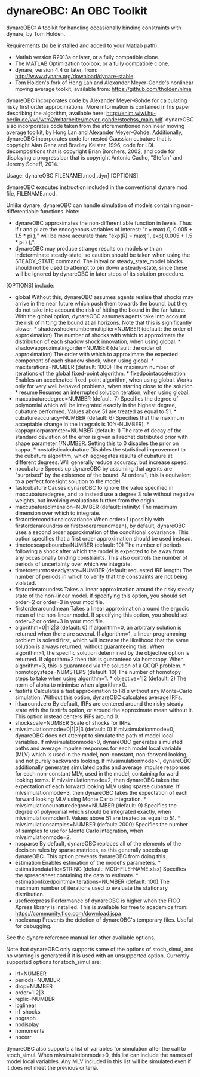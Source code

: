 dynareOBC: An OBC Toolkit
==========

dynareOBC: A toolkit for handling occasionally binding constraints with dynare, by Tom Holden.

Requirements (to be installed and added to your Matlab path):
 * Matlab version R2013a or later, or a fully compatible clone.
 * The MATLAB Optimization toolbox, or a fully compatible clone.
 * dynare, version 4.4 or later, from: http://www.dynare.org/download/dynare-stable
 * Tom Holden's fork of Hong Lan and Alexander Meyer-Gohde's nonlinear moving average toolkit,
   available from: https://github.com/tholden/nlma

dynareOBC incorporates code by Alexander Meyer-Gohde for calculating risky first order approximations.
More information is contained in his paper describing the algorithm, available here:
http://enim.wiwi.hu-berlin.de/vwl/wtm2/mitarbeiter/meyer-gohde/stochss_main.pdf.
dynareOBC also incorporates code taken from the aforementioned nonlinear moving average toolkit,
by Hong Lan and Alexander Meyer-Gohde.
Additionally, dynareOBC incorporates code for nested Gaussian cubature that is copyright Alan Genz
and Bradley Keister, 1996, code for LDL decompositions that is copyright Brian Borchers, 2002, and
code for displaying a progress bar that is copyright Antonio Cacho, "Stefan" and Jeremy Scheff, 2014.

Usage: dynareOBC FILENAME[.mod,.dyn] [OPTIONS]

dynareOBC executes instruction included in the conventional dynare mod file, FILENAME.mod.

Unlike dynare, dynareOBC can handle simulation of models containing non-differentiable functions.
Note:
 * dynareOBC approximates the non-differentiable function in levels. Thus if r and pi are the
   endogenous variables of interest: "r = max( 0, 0.005 + 1.5 * pi );" will be more accurate than:
   "exp(R) = max( 1, exp( 0.005 + 1.5 * pi ) );".
 * dynareOBC may produce strange results on models with an indeterminate steady-state, so caution
   should be taken when using the STEADY_STATE command. The initval or steady_state_model blocks
   should not be used to attempt to pin down a steady-state, since these will be ignored by dynareOBC
   in later steps of its solution procedure.

[OPTIONS] include:
 * global
      Without this, dynareOBC assumes agents realise that shocks may arrive in the near future which
      push them towards the bound, but they do not take into account the risk of hitting the bound
      in the far future. With the global option, dynareOBC assumes agents take into account the risk
      of hitting the bound at all horizons. Note that this is significantly slower.
       * shadowshocknumbermultiplier=NUMBER (default: the order of approximation)
            The number of shocks with which to approximate the distribution of each shadow shock
            innovation, when using global.
       * shadowapproximatingorder=NUMBER (default: the order of approximation)
            The order with which to approximate the expected component of each shadow shock, when
            using global.
       * maxiterations=NUMBER (default: 1000)
            The maximum number of iterations of the global fixed-point algorithm.
       * fixedpointacceleration
            Enables an accelerated fixed-point algorithm, when using global. Works only for very well
            behaved problems, when starting close to the solution.
       * resume
            Resumes an interrupted solution iteration, when using global.
 * maxcubaturedegree=NUMBER (default: 7)
      Specifies the degree of polynomial which will be integrated exactly in the highest degree,
      cubature performed. Values above 51 are treated as equal to 51.
       * cubatureaccuracy=NUMBER (default: 6)
            Specifies that the maximum acceptable change in the integrals is 10^(-NUMBER).
       * kappapriorparameter=NUMBER (default: 1)
            The rate of decay of the standard deviation of the error is given a Frechet distributed
            prior with shape parameter 1/NUMBER. Setting this to 0 disables the prior on kappa.
       * nostatisticalcubature
            Disables the statistical improvement to the cubature algorithm, which aggregates results
            of cubature at different degrees. Will generally reduce accuracy, but increase speed.
 * nocubature
      Speeds up dynareOBC by assuming that agents are "surprised" by the existence of the bound.
      At order=1, this is equivalent to a perfect foresight solution to the model.
 * fastcubature
      Causes dynareOBC to ignore the value specified in maxcubaturedegree, and to instead use a
      degree 3 rule without negative weights, but involving evaluations further from the origin.
 * maxcubaturedimension=NUMBER (default: infinity)
      The maximum dimension over which to integrate.
 * firstorderconditionalcovariance
      When order>1 (possibly with firstorderaroundrss or firstorderaroundmean), by default,
      dynareOBC uses a second order approximation of the conditional covariance.
      This option specifies that a first order approximation should be used instead.
 * timetoescapebounds=NUMBER (default: 10)
      The number of periods following a shock after which the model is expected to be away from any
      occasionally binding constraints. This also controls the number of periods of uncertainty over
      which we integrate.
 * timetoreturntosteadystate=NUMBER (default: requested IRF length)
      The number of periods in which to verify that the constraints are not being violated.
 * firstorderaroundrss
      Takes a linear approximation around the risky steady state of the non-linear model.
      If specifying this option, you should set order=2 or order=3 in your mod file.
 * firstorderaroundmean
      Takes a linear approximation around the ergodic mean of the non-linear model.
      If specifying this option, you should set order=2 or order=3 in your mod file.
 * algorithm=0|1|2|3 (default: 0)
      If algorithm=0, an arbitrary solution is returned when there are several.
      If algorithm=1, a linear programming problem is solved first, which will increase the likelihood
      that the same solution is always returned, without guaranteeing this.
      When algorithm>1, the specific solution determined by the objective option is returned.
      If algorithm=2 then this is guaranteed via homotopy.
      When algorithm=3, this is guaranteed via the solution of a QCQP problem.
       * homotopysteps=NUMSTEPS (default: 10)
            The number of homotopy steps to take when using algorithm=1.
       * objective=1|2 (default: 2)
            The norm of alpha to minimise when algorithm>0.
 * fastirfs
      Calculates a fast approximation to IRFs without any Monte-Carlo simulation.
      Without this option, dynareOBC calculates average IRFs.
 * irfsaroundzero
      By default, IRFs are centered around the risky steady state with the fastirfs option, or around
      the approximate mean without it. This option instead centers IRFs around 0.
 * shockscale=NUMBER
      Scale of shocks for IRFs.
 * mlvsimulationmode=0|1|2|3 (default: 0)
      If mlvsimulationmode=0, dynareOBC does not attempt to simulate the path of model local variables.
      If mlvsimulationmode>0, dynareOBC generates simulated paths and average impulse responses for each
      model local variable (MLV) which is used in the model, non-constant, non-forward looking, and not
      purely backwards looking.
      If mlvsimulationmode>1, dynareOBC additionally generates simulated paths and average impulse
      responses for each non-constant MLV, used in the model, containing forward looking terms.
      If mlvsimulationmode=2, then dynareOBC takes the expectation of each forward looking MLV using
      sparse cubature.
      If mlvsimulationmode=3, then dynareOBC takes the expectation of each forward looking MLV using
      Monte Carlo integration.
       * mlvsimulationcubaturedegree=NUMBER (default: 9)
            Specifies the degree of polynomial which should be integrated exactly, when mlvsimulationmode=1.
            Values above 51 are treated as equal to 51.
       * mlvsimulationsamples=NUMBER (default: 2000)
            Specifies the number of samples to use for Monte Carlo integration, when mlvsimulationmode=2.
 * nosparse
      By default, dynareOBC replaces all of the elements of the decision rules by sparse matrices, as
      this generally speeds up dynareOBC. This option prevents dynareOBC from doing this.
 * estimation
      Enables estimation of the model's parameters.
       * estimationdatafile=STRING (default: MOD-FILE-NAME.xlsx)
            Specifies the spreadsheet containing the data to estimate.
       * estimationfixedpointmaxiterations=NUMBER (default: 100)
            The maximum number of iterations used to evaluate the stationary distribution.
 * useficoxpress
      Performance of dynareOBC is higher when the FICO Xpress library is installed.
      This is available for free to academics from: https://community.fico.com/download.jspa
 * nocleanup
      Prevents the deletion of dynareOBC's temporary files. Useful for debugging.

See the dynare reference manual for other available options.

Note that dynareOBC only supports some of the options of stoch_simul, and no warning is generated
if it is used with an unsupported option. Currently supported options for stoch_simul are:
 * irf=NUMBER
 * periods=NUMBER
 * drop=NUMBER
 * order=1|2|3
 * replic=NUMBER
 * loglinear
 * irf_shocks
 * nograph
 * nodisplay
 * nomoments
 * nocorr

dynareOBC also supports a list of variables for simulation after the call to stoch_simul.
When mlvsimulationmode>0, this list can include the names of model local variables. Any MLV
included in this list will be simulated even if it does not meet the previous criteria.
